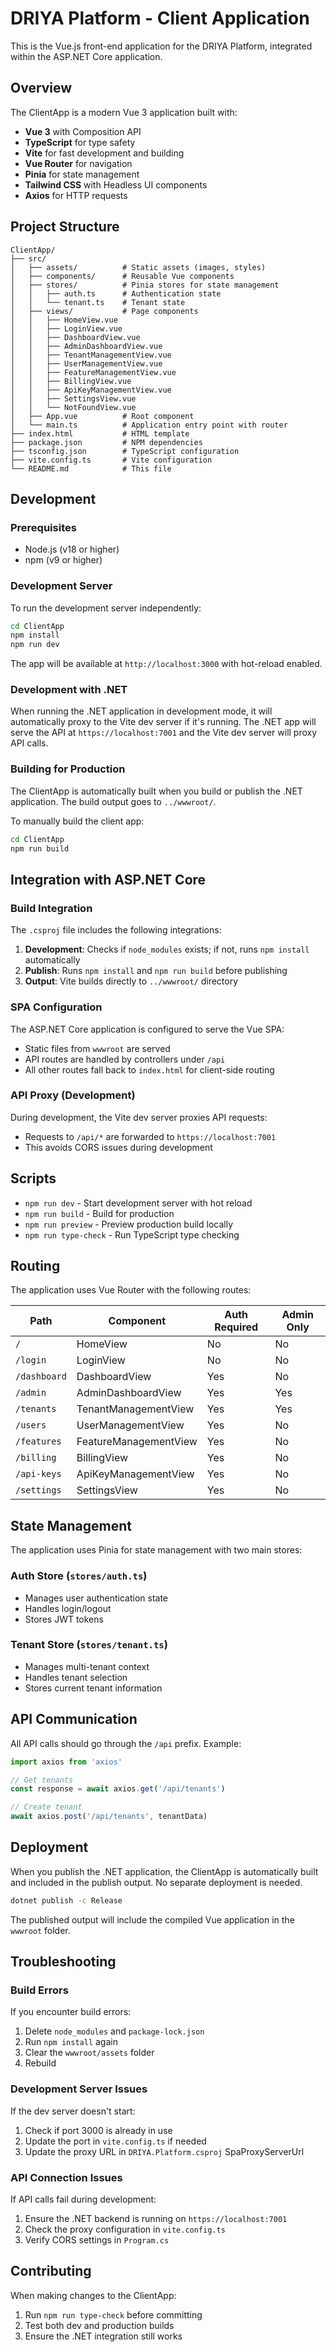 # DRIYA Platform - Client Application

This is the Vue.js front-end application for the DRIYA Platform, integrated within the ASP.NET Core application.

## Overview

The ClientApp is a modern Vue 3 application built with:
- **Vue 3** with Composition API
- **TypeScript** for type safety
- **Vite** for fast development and building
- **Vue Router** for navigation
- **Pinia** for state management
- **Tailwind CSS** with Headless UI components
- **Axios** for HTTP requests

## Project Structure

```
ClientApp/
├── src/
│   ├── assets/          # Static assets (images, styles)
│   ├── components/      # Reusable Vue components
│   ├── stores/          # Pinia stores for state management
│   │   ├── auth.ts      # Authentication state
│   │   └── tenant.ts    # Tenant state
│   ├── views/           # Page components
│   │   ├── HomeView.vue
│   │   ├── LoginView.vue
│   │   ├── DashboardView.vue
│   │   ├── AdminDashboardView.vue
│   │   ├── TenantManagementView.vue
│   │   ├── UserManagementView.vue
│   │   ├── FeatureManagementView.vue
│   │   ├── BillingView.vue
│   │   ├── ApiKeyManagementView.vue
│   │   ├── SettingsView.vue
│   │   └── NotFoundView.vue
│   ├── App.vue          # Root component
│   └── main.ts          # Application entry point with router
├── index.html           # HTML template
├── package.json         # NPM dependencies
├── tsconfig.json        # TypeScript configuration
├── vite.config.ts       # Vite configuration
└── README.md            # This file
```

## Development

### Prerequisites
- Node.js (v18 or higher)
- npm (v9 or higher)

### Development Server

To run the development server independently:

```bash
cd ClientApp
npm install
npm run dev
```

The app will be available at `http://localhost:3000` with hot-reload enabled.

### Development with .NET

When running the .NET application in development mode, it will automatically proxy to the Vite dev server if it's running. The .NET app will serve the API at `https://localhost:7001` and the Vite dev server will proxy API calls.

### Building for Production

The ClientApp is automatically built when you build or publish the .NET application. The build output goes to `../wwwroot/`.

To manually build the client app:

```bash
cd ClientApp
npm run build
```

## Integration with ASP.NET Core

### Build Integration

The `.csproj` file includes the following integrations:

1. **Development**: Checks if `node_modules` exists; if not, runs `npm install` automatically
2. **Publish**: Runs `npm install` and `npm run build` before publishing
3. **Output**: Vite builds directly to `../wwwroot/` directory

### SPA Configuration

The ASP.NET Core application is configured to serve the Vue SPA:
- Static files from `wwwroot` are served
- API routes are handled by controllers under `/api`
- All other routes fall back to `index.html` for client-side routing

### API Proxy (Development)

During development, the Vite dev server proxies API requests:
- Requests to `/api/*` are forwarded to `https://localhost:7001`
- This avoids CORS issues during development

## Scripts

- `npm run dev` - Start development server with hot reload
- `npm run build` - Build for production
- `npm run preview` - Preview production build locally
- `npm run type-check` - Run TypeScript type checking

## Routing

The application uses Vue Router with the following routes:

| Path | Component | Auth Required | Admin Only |
|------|-----------|---------------|------------|
| `/` | HomeView | No | No |
| `/login` | LoginView | No | No |
| `/dashboard` | DashboardView | Yes | No |
| `/admin` | AdminDashboardView | Yes | Yes |
| `/tenants` | TenantManagementView | Yes | Yes |
| `/users` | UserManagementView | Yes | No |
| `/features` | FeatureManagementView | Yes | No |
| `/billing` | BillingView | Yes | No |
| `/api-keys` | ApiKeyManagementView | Yes | No |
| `/settings` | SettingsView | Yes | No |

## State Management

The application uses Pinia for state management with two main stores:

### Auth Store (`stores/auth.ts`)
- Manages user authentication state
- Handles login/logout
- Stores JWT tokens

### Tenant Store (`stores/tenant.ts`)
- Manages multi-tenant context
- Handles tenant selection
- Stores current tenant information

## API Communication

All API calls should go through the `/api` prefix. Example:

```typescript
import axios from 'axios'

// Get tenants
const response = await axios.get('/api/tenants')

// Create tenant
await axios.post('/api/tenants', tenantData)
```

## Deployment

When you publish the .NET application, the ClientApp is automatically built and included in the publish output. No separate deployment is needed.

```bash
dotnet publish -c Release
```

The published output will include the compiled Vue application in the `wwwroot` folder.

## Troubleshooting

### Build Errors

If you encounter build errors:
1. Delete `node_modules` and `package-lock.json`
2. Run `npm install` again
3. Clear the `wwwroot/assets` folder
4. Rebuild

### Development Server Issues

If the dev server doesn't start:
1. Check if port 3000 is already in use
2. Update the port in `vite.config.ts` if needed
3. Update the proxy URL in `DRIYA.Platform.csproj` SpaProxyServerUrl

### API Connection Issues

If API calls fail during development:
1. Ensure the .NET backend is running on `https://localhost:7001`
2. Check the proxy configuration in `vite.config.ts`
3. Verify CORS settings in `Program.cs`

## Contributing

When making changes to the ClientApp:
1. Run `npm run type-check` before committing
2. Test both dev and production builds
3. Ensure the .NET integration still works



